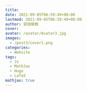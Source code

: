 ```yaml
---
title: 
date: 2021-09-05T06:59:49+08:00
lastmod: 2021-09-05T06:59:49+08:00
author: 安田俊樹
cover: 
avatar: /avatar/Avatar3.jpg
images:
  - /post3/cover1.png
categories:
  - Website
tags:
  - Js
  - MathJax
  - Hugo
  - LaTeX
mathjax: true
---
```

